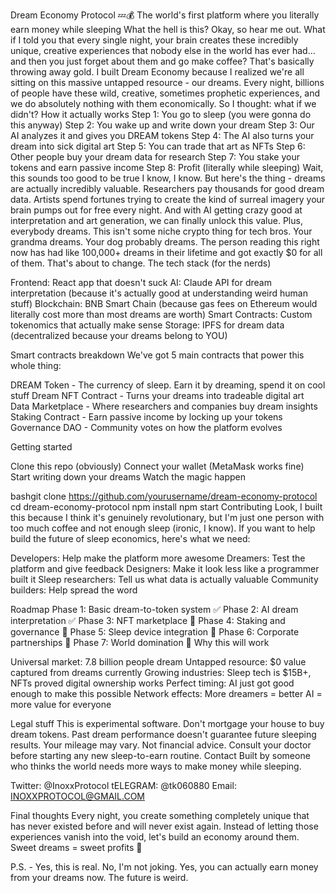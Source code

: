Dream Economy Protocol 💤💰
The world's first platform where you literally earn money while sleeping
What the hell is this?
Okay, so hear me out. What if I told you that every single night, your brain creates these incredibly unique, creative experiences that nobody else in the world has ever had... and then you just forget about them and go make coffee?
That's basically throwing away gold.
I built Dream Economy because I realized we're all sitting on this massive untapped resource - our dreams. Every night, billions of people have these wild, creative, sometimes prophetic experiences, and we do absolutely nothing with them economically.
So I thought: what if we didn't?
How it actually works
Step 1: You go to sleep (you were gonna do this anyway)
Step 2: You wake up and write down your dream
Step 3: Our AI analyzes it and gives you DREAM tokens
Step 4: The AI also turns your dream into sick digital art
Step 5: You can trade that art as NFTs
Step 6: Other people buy your dream data for research
Step 7: You stake your tokens and earn passive income
Step 8: Profit (literally while sleeping)
Wait, this sounds too good to be true
I know, I know. But here's the thing - dreams are actually incredibly valuable. Researchers pay thousands for good dream data. Artists spend fortunes trying to create the kind of surreal imagery your brain pumps out for free every night. And with AI getting crazy good at interpretation and art generation, we can finally unlock this value.
Plus, everybody dreams. This isn't some niche crypto thing for tech bros. Your grandma dreams. Your dog probably dreams. The person reading this right now has had like 100,000+ dreams in their lifetime and got exactly $0 for all of them.
That's about to change.
The tech stack (for the nerds)

Frontend: React app that doesn't suck
AI: Claude API for dream interpretation (because it's actually good at understanding weird human stuff)
Blockchain: BNB Smart Chain (because gas fees on Ethereum would literally cost more than most dreams are worth)
Smart Contracts: Custom tokenomics that actually make sense
Storage: IPFS for dream data (decentralized because your dreams belong to YOU)

Smart contracts breakdown
We've got 5 main contracts that power this whole thing:

DREAM Token - The currency of sleep. Earn it by dreaming, spend it on cool stuff
Dream NFT Contract - Turns your dreams into tradeable digital art
Data Marketplace - Where researchers and companies buy dream insights
Staking Contract - Earn passive income by locking up your tokens
Governance DAO - Community votes on how the platform evolves

Getting started

Clone this repo (obviously)
Connect your wallet (MetaMask works fine)
Start writing down your dreams
Watch the magic happen

bashgit clone https://github.com/yourusername/dream-economy-protocol
cd dream-economy-protocol
npm install
npm start
Contributing
Look, I built this because I think it's genuinely revolutionary, but I'm just one person with too much coffee and not enough sleep (ironic, I know). If you want to help build the future of sleep economics, here's what we need:

Developers: Help make the platform more awesome
Dreamers: Test the platform and give feedback
Designers: Make it look less like a programmer built it
Sleep researchers: Tell us what data is actually valuable
Community builders: Help spread the word

Roadmap
Phase 1: Basic dream-to-token system ✅
Phase 2: AI dream interpretation ✅
Phase 3: NFT marketplace 🔄
Phase 4: Staking and governance 📅
Phase 5: Sleep device integration 📅
Phase 6: Corporate partnerships 📅
Phase 7: World domination 📅
Why this will work

Universal market: 7.8 billion people dream
Untapped resource: $0 value captured from dreams currently
Growing industries: Sleep tech is $15B+, NFTs proved digital ownership works
Perfect timing: AI just got good enough to make this possible
Network effects: More dreamers = better AI = more value for everyone

Legal stuff
This is experimental software. Don't mortgage your house to buy dream tokens. Past dream performance doesn't guarantee future sleeping results. Your mileage may vary. Not financial advice. Consult your doctor before starting any new sleep-to-earn routine.
Contact
Built by someone who thinks the world needs more ways to make money while sleeping.

Twitter: @InoxxProtocol
tELEGRAM: @tk060880
Email: INOXXPROTOCOL@GMAIL.COM

Final thoughts
Every night, you create something completely unique that has never existed before and will never exist again. Instead of letting those experiences vanish into the void, let's build an economy around them.
Sweet dreams = sweet profits 🌙

P.S. - Yes, this is real. No, I'm not joking. Yes, you can actually earn money from your dreams now. The future is weird.
